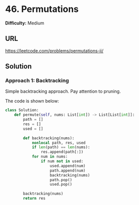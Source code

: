 # 46. Permutations

**Difficulty:** Medium

## URL

https://leetcode.com/problems/permutations-ii/

## Solution

### Approach 1: Backtracking

Simple backtracking approach. Pay attention to pruning.

The code is shown below:

```python
class Solution:
    def permute(self, nums: List[int]) -> List[List[int]]:
        path = []
        res = []
        used = []
        
        def backtracking(nums):
            nonlocal path, res, used
            if len(path) == len(nums):
                res.append(path[:])
            for num in nums:
                if num not in used:
                    used.append(num)
                    path.append(num)
                    backtracking(nums)
                    path.pop()
                    used.pop()
            
        backtracking(nums)
        return res
```

